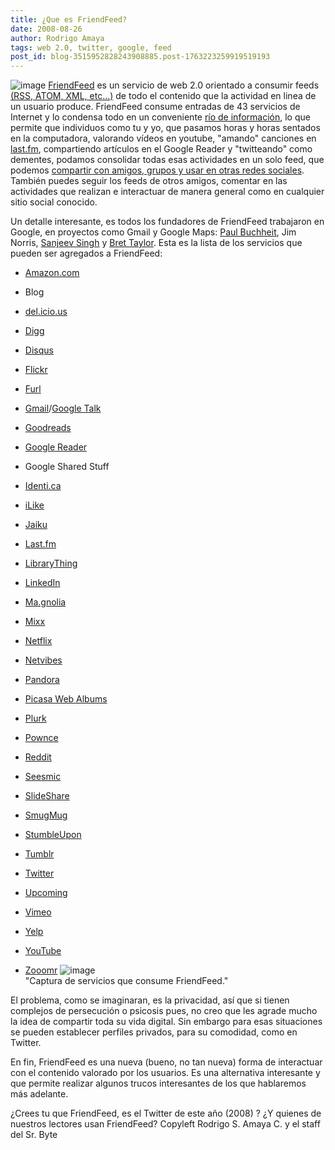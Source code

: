 ```yaml
---
title: ¿Que es FriendFeed?
date: 2008-08-26
author: Rodrigo Amaya
tags: web 2.0, twitter, google, feed
post_id: blog-3515952828243908885.post-1763223259919519193
---
```


![image](https://2.bp.blogspot.com/_ayvorITawE4/SLRejv_VgYI/AAAAAAAABJQ/gGXYit00VUM/s320/FriendFeed.png)    [FriendFeed](https://www.friendfeed.com) es un servicio de web 2.0 orientado a
consumir feeds [(RSS, ATOM, XML, etc...)](https://www.srbyte.com/2008/03/que-es-el-rss-feed-rssatomxmlsyndicatio.html) de todo el contenido que la actividad en linea de un usuario produce. FriendFeed consume entradas de 43 servicios de Internet y lo condensa todo en un conveniente [río de información](https://www.srbyte.com/2008/08/el-rio-de-informacion-reflexion.html), lo que permite que individuos como tu y yo, que pasamos horas y horas sentados en la computadora, valorando vídeos en youtube, "amando" canciones en [last.fm](https://www.srbyte.com/2007/03/lastfm-una-revolucin-musical.html), compartiendo artículos en el Google Reader y "twitteando" como dementes, podamos consolidar todas esas actividades en un solo feed, que podemos [compartir con amigos, grupos y usar en otras redes sociales](https://www.srbyte.com/2008/05/medios-sociales-sitios-web-lo-20.html). También puedes seguir los feeds de otros amigos, comentar en las actividades que realizan e interactuar de manera general como en cualquier sitio social conocido.

Un detalle interesante, es todos los fundadores de FriendFeed trabajaron en Google, en proyectos como Gmail y Google Maps: [Paul Buchheit](https://en.wikipedia.org/wiki/Paul_Buchheit), Jim Norris, [Sanjeev Singh](https://en.wikipedia.org/w/index.php?title=Sanjeev_Singh&action=edit&redlink=1) y [Bret Taylor](https://en.wikipedia.org/w/index.php?title=Bret_Taylor&action=edit&redlink=1). Esta es la lista de los servicios que pueden ser agregados a FriendFeed:

- [Amazon.com](https://en.wikipedia.org/wiki/Amazon.com)
- Blog
- [del.icio.us](https://en.wikipedia.org/wiki/Del.icio.us)
- [Digg](https://en.wikipedia.org/wiki/Digg)
- [Disqus](https://en.wikipedia.org/w/index.php?title=Disqus&action=edit&redlink=1)
- [Flickr](https://en.wikipedia.org/wiki/Flickr)
- [Furl](https://en.wikipedia.org/wiki/Furl)
- [Gmail](https://en.wikipedia.org/wiki/Gmail)/[Google Talk](https://en.wikipedia.org/wiki/Google_Talk)

- [Goodreads](https://en.wikipedia.org/wiki/Goodreads)
- [Google Reader](https://en.wikipedia.org/wiki/Google_Reader)
- Google Shared Stuff
- [Identi.ca](https://en.wikipedia.org/wiki/Identi.ca)
- [iLike](https://en.wikipedia.org/wiki/ILike)
- [Jaiku](https://en.wikipedia.org/wiki/Jaiku)
- [Last.fm](https://en.wikipedia.org/wiki/Last.fm)
- [LibraryThing](https://en.wikipedia.org/wiki/LibraryThing)

- [LinkedIn](https://en.wikipedia.org/wiki/LinkedIn)
- [Ma.gnolia](https://en.wikipedia.org/w/index.php?title=Ma.gnolia&action=edit&redlink=1)
- [Mixx](https://en.wikipedia.org/wiki/Mixx)
- [Netflix](https://en.wikipedia.org/wiki/Netflix)
- [Netvibes](https://en.wikipedia.org/wiki/Netvibes)
- [Pandora](https://en.wikipedia.org/wiki/Pandora)
- [Picasa Web Albums](https://en.wikipedia.org/wiki/Picasa_Web_Albums)
- [Plurk](https://en.wikipedia.org/wiki/Plurk)

- [Pownce](https://en.wikipedia.org/wiki/Pownce)
- [Reddit](https://en.wikipedia.org/wiki/Reddit)
- [Seesmic](https://en.wikipedia.org/wiki/Seesmic)
- [SlideShare](https://en.wikipedia.org/wiki/SlideShare)
- [SmugMug](https://en.wikipedia.org/wiki/SmugMug)
- [StumbleUpon](https://en.wikipedia.org/wiki/StumbleUpon)
- [Tumblr](https://en.wikipedia.org/wiki/Tumblr)
- [Twitter](https://en.wikipedia.org/wiki/Twitter)

- [Upcoming](https://en.wikipedia.org/wiki/Upcoming)
- [Vimeo](https://en.wikipedia.org/wiki/Vimeo)
- [Yelp](https://en.wikipedia.org/wiki/Yelp,_Inc.)
- [YouTube](https://en.wikipedia.org/wiki/YouTube)
- [Zooomr](https://en.wikipedia.org/wiki/Zooomr)
![image](https://1.bp.blogspot.com/_ayvorITawE4/SLReCPSKOCI/AAAAAAAABJI/4C94YQ4efqE/s320/ff.jpg)    
"Captura de servicios que
consume FriendFeed."

El problema, como se imaginaran, es la privacidad, así que si tienen complejos de persecución o psicosis pues, no creo que les agrade mucho la idea de compartir toda su vida digital. Sin embargo para esas situaciones se pueden establecer perfiles privados, para su comodidad, como en Twitter.

En fin, FriendFeed es una nueva (bueno, no tan nueva) forma de interactuar con el contenido valorado por los usuarios. Es una alternativa interesante y que permite realizar algunos trucos interesantes de los que hablaremos más adelante.

¿Crees tu que FriendFeed, es el Twitter de este año (2008) ? ¿Y quienes de nuestros lectores usan FriendFeed? Copyleft Rodrigo S. Amaya C. y el staff del Sr. Byte